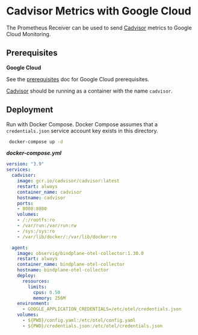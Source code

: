 # Cadvisor Metrics with Google Cloud

The Prometheus Receiver can be used to send [Cadvisor](https://github.com/google/cadvisor) metrics to Google Cloud Monitoring.

## Prerequisites

**Google Cloud**

See the [prerequisites](../prerequisites.md) doc for Google Cloud prerequisites.

[Cadvisor](https://github.com/google/cadvisor) should be running as a container with the name `cadvisor`.

## Deployment

Run with Docker Compose. Docker Compose assumes that a `credentials.json`
service account key exists in this directory.

```bash
 docker-compose up -d
 ```

***docker-compose.yml***
```yaml
version: "3.9"
services:
  cadvisor:
    image: gcr.io/cadvisor/cadvisor:latest
    restart: always
    container_name: cadvisor
    hostname: cadvisor
    ports:
    - 8080:8080
    volumes:
    - /:/rootfs:ro
    - /var/run:/var/run:rw
    - /sys:/sys:ro
    - /var/lib/docker/:/var/lib/docker:ro

  agent:
    image: observiq/bindplane-otel-collector:1.30.0
    restart: always
    container_name: bindplane-otel-collector
    hostname: bindplane-otel-collector
    deploy:
      resources:
        limits:
          cpus: 0.50
          memory: 256M
    environment:
      - GOOGLE_APPLICATION_CREDENTIALS=/etc/otel/credentials.json
    volumes:
      - ${PWD}/config.yaml:/etc/otel/config.yaml
      - ${PWD}/credentials.json:/etc/otel/credentials.json
```
